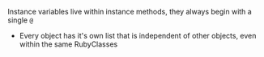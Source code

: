 Instance variables live within instance methods, they always begin with a single `@`

* Every object has it's own list that is independent of other objects, even within the same RubyClasses